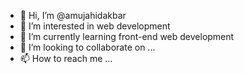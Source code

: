 - 👋 Hi, I’m @amujahidakbar
- 👀 I’m interested in web development
- 🌱 I’m currently learning front-end web development
- 💞️ I’m looking to collaborate on ...
- 📫 How to reach me ...

<!---
amujahidakbar/amujahidakbar is a ✨ special ✨ repository because its `README.md` (this file) appears on your GitHub profile.
You can click the Preview link to take a look at your changes.
--->
